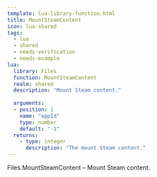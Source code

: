 ```yaml
---
template: lua-library-function.html
title: MountSteamContent
icon: lua-shared
tags:
  - lua
  - shared
  - needs-verification
  - needs-example
lua:
  library: Files
  function: MountSteamContent
  realm: shared
  description: "Mount Steam content."
  
  arguments:
  - position: 1
    name: "appId"
    type: number
    default: "-1"
  returns:
    - type: integer
      description: "The mount Steam content."
---
```


<div class="lua__search__keywords">
Files.MountSteamContent &#x2013; Mount Steam content.
</div>
